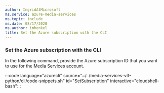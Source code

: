 ```yaml
---
author: IngridAtMicrosoft
ms.service: azure-media-services
ms.topic: include
ms.date: 08/17/2020
ms.author: inhenkel
title: Set the Azure subscription with the CLI
---
```


<!-- ### Set the Azure subscription -->

### Set the Azure subscription with the CLI

In the following command, provide the Azure subscription ID that you want to use for the Media Services account.

:::code language="azurecli" source="~/../media-services-v3-python/cli/code-snippets.sh" id="SetSubscription" interactive="cloudshell-bash":::
